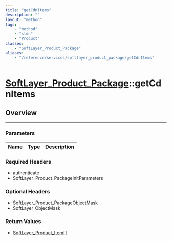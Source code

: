 ```yaml
---
title: "getCdnItems"
description: ""
layout: "method"
tags:
    - "method"
    - "sldn"
    - "Product"
classes:
    - "SoftLayer_Product_Package"
aliases:
    - "/reference/services/softlayer_product_package/getCdnItems"
---
```

# [SoftLayer_Product_Package](/reference/services/SoftLayer_Product_Package)::getCdnItems





## Overview 


-----

### Parameters 
|Name | Type | Description |
| --- | --- | --- |


### Required Headers
* authenticate
* SoftLayer_Product_PackageInitParameters


### Optional Headers
* SoftLayer_Product_PackageObjectMask
* SoftLayer_ObjectMask

### Return Values
* <a href='/reference/datatypes/SoftLayer_Product_Item'>SoftLayer_Product_Item[] </a>




